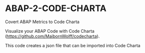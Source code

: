# ABAP-2-CODE-CHARTA
Covert ABAP Metrics to Code Charta

Visualize your ABAP Code with Code Charta (https://github.com/MaibornWolff/codecharta).

This code creates a json file that can be imported into Code Charta

